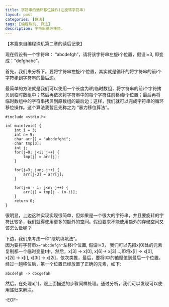 ```yaml
---
title: 字符串的循环移位操作(左旋转字符串)
layout: post
categories: [算法]
tags: [编程珠玑, 算法]
description: 字符串循环移位. 
---
```

【本篇来自编程珠玑第二章的读后记录】

现在假设有一个字符串： “abcdefgh”，请将该字符串左旋i个位置，假设i=3, 即变成：“defghabc”。

首先，我们来分析下。要将字符串左旋i个位置，其实就是循环的将字符串的前i个字符移到字符串的最后边。  

最简单的方法就是我们可以使用一个长度为i的临时数组，将字符串的前i个字符拷贝到临时数组中；然后再依次将字符串中的每个字符往前移动i个位置；最后再将临时数组中的字符串拷贝到原数组的最后边；这样，我们就可以完成字符串的循环移位操作。这个算法我暂且先称之为 “暴力移位算法”。
	
	#include <stdio.h>
	
	int main(void) {
		int i = 3;
		int n= 9;
		char arr[] = "abcdefghi";
		char tmp[3];
		int j;
		for(j=0; j<i; j++) {
			tmp[j] = arr[j];
		}
		
		for(j=3; j<n; j++) {
			arr[j-3] = arr[j];
		}

		for(j=n - i; j<n; j++) {
			arr[j] = tmp[j - (n-i)];
		}
		return 0;
	}

很明显，上边这种实现实现很简单，但如果是一个很大的字符串，并且要旋转的字符比较多，我们就得使用更多的额外的空间。假设要求不能使用额外的存储空间又该怎么做呢？  

下边，我们来考虑一种“挖坑填坑法”。  
因为要将字符串<code>x="abcdefgh"</code>左移i个位置, 假设i=3， 我们可以先把x[0]处的元素复制都一个临时变量t中，然后，x[3] -> x[0], x[6]-> x[3]...,即将x[i] -> x[0], x[2i] -> x[i], x[3i] -> x[2i]，依次类推，最后，要将t中的值赋值到最后一个位置。经过一趟移位后，第一个位置已经放置了正确的元素，如下:

	abcdefgh -> dbcgefah  
然后，在处理a[1]，跟上面描述的步骤同样处理。通过分析，我们可以发现可以使用递归来解决。  

	


-EOF-